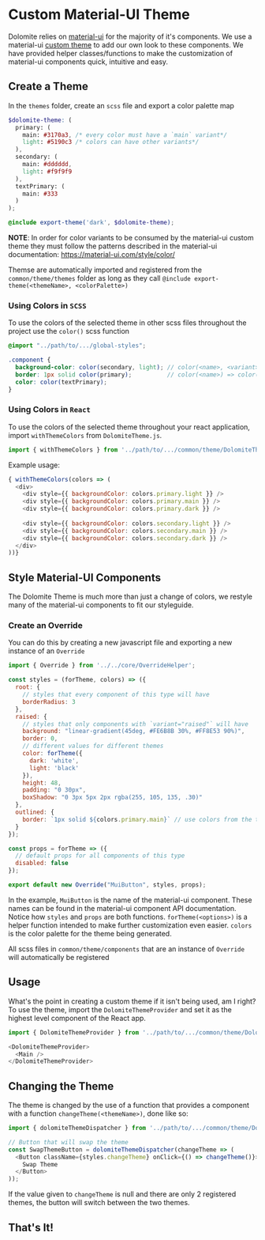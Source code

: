# Custom Material-UI Theme

Dolomite relies on [material-ui](https://github.com/mui-org/material-ui) for the majority of it's components. We use a material-ui [custom theme](https://material-ui.com/customization/themes/) to add our own look to these components. We have provided helper classes/functions to make the customization of material-ui components quick, intuitive and easy.

## Create a Theme

In the `themes` folder, create an `scss` file and export a color palette map

```scss
$dolomite-theme: (
  primary: (
    main: #3170a3, /* every color must have a `main` variant*/ 
    light: #5190c3 /* colors can have other variants*/
  ),
  secondary: (
    main: #dddddd,
    light: #f9f9f9
  ),
  textPrimary: (
    main: #333
  )
);

@include export-theme('dark', $dolomite-theme);
```

**NOTE**: In order for color variants to be consumed by the material-ui custom theme they must follow the patterns described in the material-ui documentation: https://material-ui.com/style/color/

Themse are automatically imported and registered from the `common/theme/themes` folder as long as they call `@include export-theme(<themeName>, <colorPalette>)`


### Using Colors in `SCSS`

To use the colors of the selected theme in other scss files throughout the project use the `color()` scss function

```scss
@import "../path/to/.../global-styles";

.component {
  background-color: color(secondary, light); // color(<name>, <variant>)
  border: 1px solid color(primary);          // color(<name>) => color(<name>, main)
  color: color(textPrimary);
}
```

### Using Colors in `React`

To use the colors of the selected theme throughout your react application, import `withThemeColors` from `DolomiteTheme.js`.

```javascript
import { withThemeColors } from '../path/to/.../common/theme/DolomiteTheme';
```

Example usage:

```javascript
{ withThemeColors(colors => (
  <div>
    <div style={{ backgroundColor: colors.primary.light }} />
    <div style={{ backgroundColor: colors.primary.main }} />
    <div style={{ backgroundColor: colors.primary.dark }} />
    
    <div style={{ backgroundColor: colors.secondary.light }} />
    <div style={{ backgroundColor: colors.secondary.main }} />
    <div style={{ backgroundColor: colors.secondary.dark }} />
  </div>
))}
```


## Style Material-UI Components

The Dolomite Theme is much more than just a change of colors, we restyle many of the material-ui components to fit our styleguide.

### Create an Override

You can do this by creating a new javascript file and exporting a new instance of an `Override`

```javascript
import { Override } from '../../core/OverrideHelper';

const styles = (forTheme, colors) => ({
  root: {
    // styles that every component of this type will have
    borderRadius: 3
  },
  raised: {
    // styles that only components with `variant="raised"` will have
    background: "linear-gradient(45deg, #FE6B8B 30%, #FF8E53 90%)",
    border: 0,
    // different values for different themes
    color: forTheme({
      dark: 'white',
      light: 'black'
    }),
    height: 48,
    padding: "0 30px",
    boxShadow: "0 3px 5px 2px rgba(255, 105, 135, .30)"
  },
  outlined: {
    border: `1px solid ${colors.primary.main}` // use colors from the themes like so
  }
});

const props = forTheme => ({
  // default props for all components of this type
  disabled: false
});

export default new Override("MuiButton", styles, props);
```

In the example, `MuiButton` is the name of the material-ui component. These names can be found in the material-ui component API documentation. Notice how `styles` and `props` are both functions. `forTheme(<options>)` is a helper function intended to make further customization even easier. `colors` is the color palette for the theme being generated.

All scss files in `common/theme/components` that are an instance of `Override` will automatically be registered

## Usage

What's the point in creating a custom theme if it isn't being used, am I right? To use the theme, import the `DolomiteThemeProvider` and set it as the highest level component of the React app.

```javascript
import { DolomiteThemeProvider } from '../path/to/.../common/theme/DolomiteTheme';

<DolomiteThemeProvider>
  <Main />
</DolomiteThemeProvider>
```

## Changing the Theme

The theme is changed by the use of a function that provides a component with a function `changeTheme(<themeName>)`, done like so:

```javascript
import { dolomiteThemeDispatcher } from '../path/to/.../common/theme/DolomiteTheme';

// Button that will swap the theme
const SwapThemeButton = dolomiteThemeDispatcher(changeTheme => (
  <Button className={styles.changeTheme} onClick={() => changeTheme()}>
    Swap Theme
  </Button>
));
```

If the value given to `changeTheme` is null and there are only 2 registered themes, the button will switch between the two themes.

## That's It!
